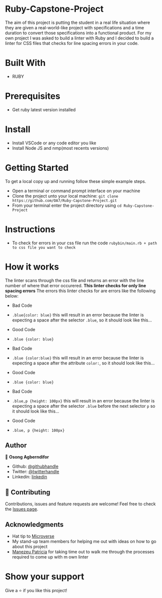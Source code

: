 # Ruby-Capstone-Project
The aim of this project is putting the student in a real life situation where they are given a real-world-like project with specifications and a time duration to convert those specifications into a functional product.
For my own project I was asked to build a linter with Ruby and I decided to build a linter for CSS files that checks for line spacing errors in your code.

# Built With
- RUBY

# Prerequisites
- Get ruby latest version installed

# Install
- Install VSCode or any code editor you like
- Install Node JS and nmp(most recents versions)

# Getting Started

To get a local copy up and running follow these simple example steps.

- Open a terminal or command prompt interface on your machine
- Clone the project unto your local machine: `git clone https://github.com/OA7/Ruby-Capstone-Project.git`
- From your terminal enter the project directory using `cd Ruby-Capstone-Project` 

# Instructions

- To check for errors in your css file run the code `rubybin/main.rb + path to css file you want to check`
# How it works
The linter scans through the css file and returns an error with the line number of where that error occurered. **This linter checks for only line spacing errors**
The errors this linter checks for are errors like the following below:

* Bad Code
- `.blue{color: blue}` this will result in an error because the linter is expecting a space after the selector `.blue`, so it should look like this...
* Good Code
- `.blue {color: blue}`

* Bad Code
- `.blue {color:blue}` this will result in an error because the linter is expecting a space after the attribute `color:`, so it should look like this...
* Good Code
- `.blue {color: blue}`

* Bad Code
- `.blue,p {height: 100px}` this will result in an error because the linter is expecting a space after the selector `.blue` before the next selector `p` so it should look like this...
* Good Code
- `.blue, p {height: 100px}`



## Author

👤 **Osong Agberndifor**

- Github: [@githubhandle](https://github.com/OA7)
- Twitter: [@twitterhandle](https://twitter.com/Osong17)
- Linkedin: [linkedin](https://linkedin.com/osong-agberndifor)

## 🤝 Contributing
Contributions, issues and feature requests are welcome!
Feel free to check the [Issues page](https://github.com/OA7/Ruby-Capstone-Project/issues).

## Acknowledgments
- Hat tip to <a href="https://microverse.org/">Microverse</a>
- My stand-up team members for helping me out with ideas on how to go about this project
- [Manezeu Patricia](https://github.com/patriciachrysy) for taking time out to walk me through the processes required to come up with m own linter

# Show your support
Give a ⭐️ if you like this project!

